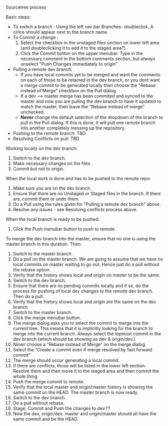Sourcetree process


Basic steps:
* To switch a branch :
  Using the left nav bar Branches-<branchname> doubleclick. A cirlce should appear next to the branch name.
* To Commit a change :
  1. Select the checkbox in the unstaged files section on lower left area (and doubleclicking it to add it to the staged area?)
  2. Click the Commit button on the upper menubar. Type in the necessary comment in the bottom comments section, but *always* unselect "Push Changes immediately to origin"
* Pulling a remote dev branch:
  * If you have local commits yet to be merged and want the comments on each of those to be retained in the dev branch, or you dont want a merge commit to be generated locally then choose the "Rebase instead of Merge" checkbox on the Pull dialog.
  * If a dev --> master merge has been commited and synced to the master and now you are pulling the dev branch to have it updated to match the master, then leave the "Rebase instead of merge" unchecked.
  * **Never** change the default selection of the dropdown of the branch to pull in the Pull dialog. If this is done, it will pull one remote branch into another completely messing up the repository.
* Pushing to the remote branch:
  TBD
* Resolving Conflicts on pull:
  TBD



Working locally on the dev branch:

1. Switch to the dev branch.
2. Make necessary changes on the files.
3. Commit but not to origin.

When the local work is done and has to be pushed to the remote repo:
1. Make sure you are on the dev branch.
2. Ensure that there are no Unstaged or Staged files in the branch. If there are, commit them or undo them.
3. Do a Pull using the rules given for "Pulling a remote dev branch" above.
4. Resolve any issues - see Resolving conflicts process above.

When the local branch is ready to be pushed:
1. Click the Push menubar button to push to remote.

To merge the dev branch into the master, ensure that no one is using the master branch in this duration. Then:
1. Switch to the master branch.
2. Do a pull on the master branch. We are going to assume that we have no local commits on master waiting to go out. Hence just do a pull without the rebase option.
3. Verify that the history shows local and origin on master to be the same.
4. Switch to the dev branch.
5. Ensure that there are no pending commits locally and if so, do the process for pushing of local dev changes to the remote dev branch. Then do a pull.
6. Verify that the history shows local and origin are the same on the dev branch.
7. Switch to the master branch.
8. Click the merge menubar button.
9. The merge dialog asks you to select the commit to merge into the current tree. This means that it is implicitly looking for the branch to merge into the current branch. Always select the topmost commit in the dev branch (which should be showing as dev & origin/dev.)
10. *Never* choose a "Rebase instead of Merge" on the merge dialog.
11. Select the "Create a commit even if merge resolved by fast forward commit"
12. The merge should occur generating a local commit.
13. If there are conflicts, those will be listed in the lower left section. Resolve them and then move it to the staged area and then commit the whole thing.
14. Push the merge commit to remote.
15. Verify that the local master and origin/master history is showing the same commit on the HEAD. The master branch is now ready.
16. Switch to the dev branch.
17. Do a pull without rebase.
18. Stage, Commit and Push the changes to dev.??
19. Now the dev, origin/dev, master and origin/master should all have the same commit and be the HEAD.
